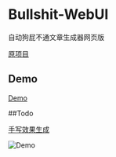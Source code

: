 # Bullshit-WebUI
自动狗屁不通文章生成器网页版

[原项目](https://github.com/menzi11/BullshitGenerator)

## Demo
[Demo](https://pluto0x0.xyz/test/py/)

##Todo

[手写效果生成](https://github.com/Gsllchb/Handright)

![Demo](https://pluto0x0.xyz/test/py/out.png)
